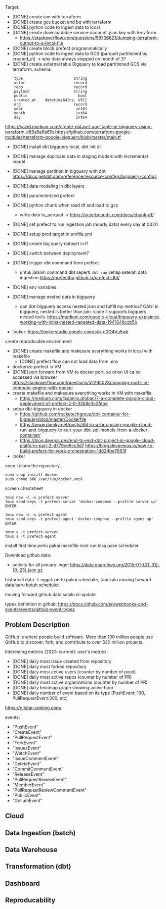 Target: 
- [DONE] create iam with terraform
- [DONE] create gcs bucket and bq with terraform
- [DONE] python code to ingest data to local
- [DONE] create downloadable service-account .json key with terraform
    - https://stackoverflow.com/questions/59736621/dumping-terraform-output-to-a-local-file
- [DONE] create block prefect programmatically
- [DONE] python code to ingest data to GCS (parquet partitioned by created_at) -> why data always stopped on month of 3?
- [DONE] create external table Bigquery to load partitioned GCS via terraform.
schema: 
```
    type                       string
    actor                      record
    repo                       record
    payload                    string
    public                       bool
    created_at    datetime64[ns, UTC]
    org                        record
    year                        int64
    month                       int64
    day                         int64
```
https://vazid.medium.com/create-dataset-and-table-in-bigquery-using-terraform-c89a5affa61b
https://github.com/terraform-google-modules/terraform-google-bigquery/blob/master/main.tf

- [DONE] install dbt bigquery local, dbt init dll
- [DONE] manage duplicate data in staging models with incremental model
- [DONE] manage partition in bigquery with dbt 
    https://docs.getdbt.com/reference/resource-configs/bigquery-configs
- [DONE] data modeling in dbt layers

- [DONE] parameterized prefect
- [DONE] python chunk when read df and load to gcs
    - write data to_parquet -> https://outerbounds.com/docs/chunk-df/
- [DONE] set prefect to run ingestion job (hourly data) every day at 00.01
- [DONE] setup prod target in profile.yml
- [DONE] create big query dataset in tf
- [DONE] switch between deployment?
- [DONE] trigger dbt command from prefect.
    - untuk jalanin command dbt seperti `dbt run` setiap setelah data ingestion
    https://prefecthq.github.io/prefect-dbt/
- [DONE] env variables
- [DONE] manage nested data in bigquery
    - can dbt-bigquery access nested json and fulfill my metrics? CAN! in bigquery, nested is better than join. since it supports bigquery nested tools. https://medium.com/google-cloud/bigquery-explained-working-with-joins-nested-repeated-data-1941646ccb5b
- looker: https://lookerstudio.google.com/s/o-d0Q4Vu5wk


create reproducible environment
- [DONE] create makefile and makesure everything works in local with makefile
    - [DONE] prefect flow can not load data from .env
- dockerize prefect in VM
- [DONE] port forward from VM to docker port, so orion UI ca be accessed via browser
    https://stackoverflow.com/questions/52265028/mapping-ports-in-compute-engine-with-docker
- create makefile and makesure everything works in VM with makefile
    - https://medium.com/@danilo.drobac/7-a-complete-google-cloud-deployment-of-prefect-2-0-32b8e3c2febe
- setup dbt-bigquery in docker 
    - https://github.com/rocketechgroup/dbt-container-for-bigquery/blob/master/Dockerfile
    - https://www.dumky.net/posts/dbt-in-a-box-using-google-cloud-run-and-bigquery-to-run-your-dbt-sql-models-from-a-docker-container/
    - https://blog.devops.dev/end-to-end-dbt-project-in-google-cloud-platform-part-2-d779ce8cc3d7
    https://blog.devgenius.io/how-to-build-prefect-for-work-orchestration-1d824bd7893f
- looker 

once I clone the repository, 
```
sudo snap install docker
sudo chmod 666 /var/run/docker.sock
```

screen cheatsheet
```
tmux new -d -s prefect-server
tmux send-keys -t prefect-server 'docker-compose --profile server up' ENTER

tmux new -d -s prefect-agent
tmux send-keys -t prefect-agent 'docker-compose --profile agent up' ENTER

tmux a -t prefect-server
tmux a -t prefect-agent
```

install first time perlu pakai makefile
next run bisa pake scheduler

Download github data: 
- activity for all january: wget https://data.gharchive.org/2015-01-{01..31}-{0..23}.json.gz

historical data -> nggak perlu pakai scheduler, tapi kalo moving forward data baru butuh scheduler.

moving forward github data selalu di-update

types definition in github: https://docs.github.com/en/webhooks-and-events/events/github-event-types

## Problem Description
GitHub is where people build software. More than 100 million people use GitHub to discover, fork, and contribute to over 330 million projects.

Interesting metrics (2023-current): 
user's metrics:
- [DONE] daily most issue created from repository
- [DONE] daily most forked repository
- [DONE] daily most active users (counter by number of push)
- [DONE] daily most active repos (counter by number of PR)
- [DONE] daily most active organizations (counter by number of PR)
- [DONE] daily heatmap graph showing active hour 
- [DONE] daily number of event based on its type (PushEvent: 100, PullRequestEvent:300, etc)

https://gitstar-ranking.com/

events: 
- "PushEvent"
- "CreateEvent"
- "PullRequestEvent"
- "ForkEvent"
- "IssuesEvent"
- "WatchEvent"
- "IssueCommentEvent"
- "DeleteEvent"
- "CommitCommentEvent"
- "ReleaseEvent"
- "PullRequestReviewEvent"
- "MemberEvent"
- "PullRequestReviewCommentEvent"
- "PublicEvent"
- "GollumEvent"

## Cloud

## Data Ingestion (batch)

## Data Warehouse

## Transformation (dbt)

## Dashboard

## Reproducability